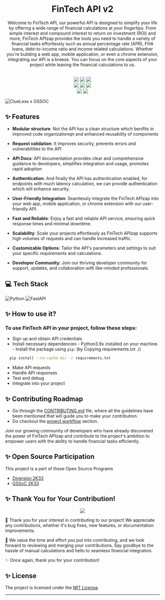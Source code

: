 <h1 align=center> FinTech API v2</h1>

<p align=center>
Welcome to FinTech API, our powerful API is designed to simplify your life by offering a wide range of financial calculations at your fingertips. From simple interest and compound interest to return on investment (ROI) and more, FinTech APIzap provides the tools you need to handle a variety of financial tasks effortlessly such as annual percentage rate (APR), FHA loans, debt-to-income ratio and income related calculations. Whether you're building a web app, mobile application, or even a chrome extension, integrating our API is a breeze.  You can focus on the core aspects of your project while leaving the financial calculations to us. </p>

<div align="center">
  <br>
  <img src="https://img.shields.io/github/repo-size/Clueless-Community/fintech-api.svg?style=for-the-badge&logo=appveyor" />
  <img src="https://img.shields.io/github/issues/Clueless-Community/fintech-api.svg?style=for-the-badge&logo=appveyor" />
  <img src="https://img.shields.io/github/issues-closed-raw/Clueless-Community/fintech-api.svg?style=for-the-badge&logo=appveyor" />
  <br>
  <img src="https://img.shields.io/github/forks/Clueless-Community/fintech-api.svg?style=for-the-badge&logo=appveyor" />
  <img src="https://img.shields.io/github/issues-pr/Clueless-Community/fintech-api.svg?style=for-the-badge&logo=appveyor" />
  <img src="https://img.shields.io/github/issues-pr-closed-raw/Clueless-Community/fintech-api.svg?style=for-the-badge&logo=appveyor" />
  <br>
  <img src="https://img.shields.io/github/stars/Clueless-Community/fintech-api.svg?style=for-the-badge&logo=appveyor" />
  <img src="https://img.shields.io/github/last-commit/Clueless-Community/fintech-api.svg?style=for-the-badge&logo=appveyor" />
</div>

![ClueLess x GSSOC](https://github.com/Clueless-Community/fintech-api/assets/93722719/978d4ad0-6353-450a-b144-bb591b71223f)

## ✨ Features

- **Modular structure**: Not the API has a clean structure which benifits in improved code organizationqn and enhanced reusability of components

- **Request validation**: It improves security, prevents errors and vulnerabilities to the API

- **API Docs**: API documentation provides clear and comprehensive guidance to developers, simplifies integration and usage, promotes rapid adoption

- **Authentication**: And finally the API has authentication enabled, for endpoints with much latency calculation, we can provide authentication which will enhance security.

- **User-Friendly Integration**: Seamlessly integrate the FinTech APIzap into your web app, mobile application, or chrome extension with our user-friendly API.

- **Fast and Reliable**: Enjoy a fast and reliable API service, ensuring quick response times and minimal downtime.

- **Scalability**: Scale your projects effortlessly as FinTech APIzap supports high volumes of requests and can handle increased traffic.

- **Customizable Options**: Tailor the API's parameters and settings to suit your specific requirements and calculations.

- **Developer Community**: Join our thriving developer community for support, updates, and collaboration with like-minded professionals.


## 💻 Tech Stack 

  ![Python](https://img.shields.io/badge/python-3670A0?style=for-the-badge&logo=python&logoColor=ffdd54)
  ![FastAPI](https://img.shields.io/badge/FastAPI-005571?style=for-the-badge&logo=fastapi)


## ✨ How to use it? 

### To use FinTech API in your project, follow these steps:
- Sign up and obtain API credentials
- Install necessary dependencies
      - Python3.9x installed on your machine.
      - Install the package using `pip`: (by Copying requirements.txt ./)
```bash
  pip install --no-cache-dir -r requirements.txt
```

- Make API requests
- Handle API responses
- Test and debug
- Integrate into your project


## ✨ Contributing Roadmap

 - Go through the [CONTRIBUTING.md](https://github.com/Clueless-Community/fintech-api/blob/main/CONTRIBUTING.md) file, where all the guidelines have been mentioned that will guide you to make your contribution.
 - Do checkout the [project workflow](https://github.com/Clueless-Community/fintech-api/blob/main/CONTRIBUTING.md#project-workflow) section.

Join our growing community of developers who have already discovered the power of FinTech APIzap and contribute to the project's ambition to empower users with the ability to handle financial tasks efficiently.


## ✨ Open Source Participation

This project is a part of these Open Source Programs

- [Diversion 2K33](https://diversion.tech/)
- [GSSoC 2K33](https://gssoc.girlscript.tech/)


## ✨ Thank You for Your Contribution!
<p align=center>
<a href="https://github.com/Clueless-Community/fintech-api/graphs/contributors">
  <img src="https://contrib.rocks/image?repo=Clueless-Community/fintech-api" />
</a></p>

🙏 Thank you for your interest in contributing to our project! We appreciate any contributions, whether it's bug fixes, new features, or documentation improvements.

🌟 We value the time and effort you put into contributing, and we look forward to reviewing and merging your contributions.  Say goodbye to the hassle of manual calculations and hello to seamless financial integration. 

✨ Once again, thank you for your contribution!


## ✨ License

The project is licensed under the [MIT License](https://github.com/neelshah2409/Bot-Collection/blob/main/LICENSE).

---
